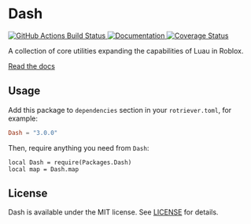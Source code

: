 # Dash

<div>
	<a href="https://github.com/Roblox/jest-roblox-internal/actions?query=workflow%3ACI">
		<img src="https://github.com/Roblox/jest-roblox-internal/workflows/CI/badge.svg" alt="GitHub Actions Build Status" />
	</a>
	<a href="https://roblox.github.io/jest-roblox-internal/">
			<img src="https://img.shields.io/badge/docs-website-green.svg" alt="Documentation" />
	</a>
	<a href='https://coveralls.io/github/Roblox/jest-roblox-internal'>
		<img src='https://coveralls.io/repos/github/Roblox/jest-roblox-internal/badge.svg?t=4czPqO&kill_cache=1' alt='Coverage Status' />
	</a>
</div>

A collection of core utilities expanding the capabilities of Luau in Roblox.

[Read the docs](https://roblox.github.io/dash-internal/)

## Usage

Add this package to `dependencies` section in your `rotriever.toml`, for example:
```toml
Dash = "3.0.0"
```

Then, require anything you need from `Dash`:

```luau
local Dash = require(Packages.Dash)
local map = Dash.map
```

## License
Dash is available under the MIT license. See [LICENSE](LICENSE.txt) for details.
